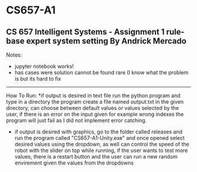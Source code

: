 # CS657-A1
CS 657 Intelligent Systems - Assignment 1 rule-base expert system setting
By Andrick Mercado
-----------------------------------------------------------------------------------------------
Notes:
* jupyter notebook works!
* has cases were solution cannot be found rare (I know what the problem is but its hard to fix
-----------------------------------------------------------------------------------------------
How To Run:
*if output is desired in text file run the python program and type in a directory the program 
create a file named output.txt in the given directory, can choose between default values or 
values selected by the user, if there is an error on the input given for example wrong
indexes the program will just fail as I did not implement error catching.
* if output is desired with graphics, go to the folder called releases and run the program 
called "CS657-A1-Unity.exe" and once opened select desired values using the dropdown, as well 
can control the speed of the robot with the slider on top while running, if the user wants
to test more values, there is a restart button and the user can run a new random envirement 
given the values from the dropdowns

